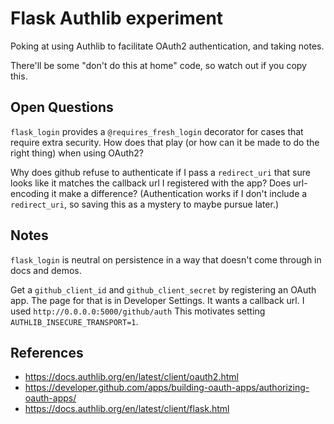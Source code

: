# Flask Authlib experiment

Poking at using Authlib to facilitate OAuth2 authentication, and taking notes.

There'll be some "don't do this at home" code, so watch out if you copy this.

## Open Questions

`flask_login` provides a `@requires_fresh_login` decorator for cases that require extra security. How does that play (or how can it be made to do the right thing) when using OAuth2?

Why does github refuse to authenticate if I pass a `redirect_uri` that sure looks like it matches the callback url I registered with the app? Does url-encoding it make a difference? (Authentication works if I don't include a `redirect_uri`, so saving this as a mystery to maybe pursue later.)

## Notes

`flask_login` is neutral on persistence in a way that doesn't come through in docs and demos.

Get a `github_client_id` and `github_client_secret` by registering an OAuth app. The page for that is in Developer Settings. It wants a callback url. I used `http://0.0.0.0:5000/github/auth` This motivates setting `AUTHLIB_INSECURE_TRANSPORT=1`.

## References

* https://docs.authlib.org/en/latest/client/oauth2.html
* https://developer.github.com/apps/building-oauth-apps/authorizing-oauth-apps/
* https://docs.authlib.org/en/latest/client/flask.html

